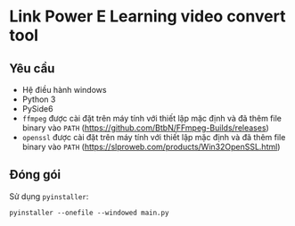 # Link Power E Learning video convert tool

## Yêu cầu

- Hệ điều hành windows
- Python 3
- PySide6
- `ffmpeg` được cài đặt trên máy tính với thiết lập mặc định và đã thêm file binary vào `PATH`
  (https://github.com/BtbN/FFmpeg-Builds/releases)
- `openssl` được cài đặt trên máy tính với thiết lập mặc định và đã thêm file binary vào `PATH` (https://slproweb.com/products/Win32OpenSSL.html)

## Đóng gói

Sử dụng `pyinstaller`:

```
pyinstaller --onefile --windowed main.py
```

